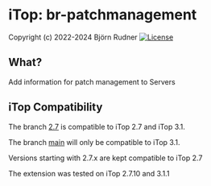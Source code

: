 # iTop: br-patchmanagement

Copyright (c) 2022-2024 Björn Rudner
[![License](https://img.shields.io/github/license/rudnerbjoern/iTop-br-patchmanagement)](https://github.com/rudnerbjoern/iTop-br-patchmanagement/blob/main/LICENSE)

## What?

Add information for patch management to Servers

## iTop Compatibility

The branch [2.7](https://github.com/rudnerbjoern/iTop-br-patchmanagement/tree/itop/2.7) is compatible to iTop 2.7 and iTop 3.1.

The branch [main](https://github.com/rudnerbjoern/iTop-br-patchmanagement/tree/main) will only be compatible to iTop 3.1.

Versions starting with 2.7.x are kept compatible to iTop 2.7

The extension was tested on iTop 2.7.10 and 3.1.1
